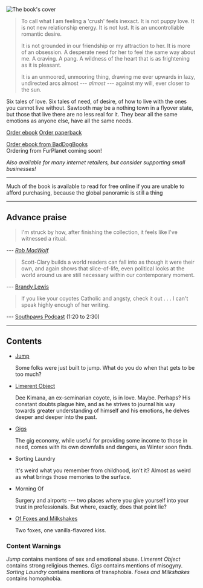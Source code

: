 ---
---

![The book's cover](/cover-front.jpg)


> To call what I am feeling a 'crush' feels inexact. It is not puppy love. It is not new relationship energy. It is not lust. It is an uncontrollable romantic desire.
>
> It is not grounded in our friendship or my attraction to her. It is more of an obsession. A desperate need for her to feel the same way about me. A craving. A pang. A wildness of the heart that is as frightening as it is pleasant.
>
> It is an unmoored, unmooring thing, drawing me ever upwards in lazy, undirected arcs almost --- *almost* --- against my will, ever closer to the sun.

Six tales of love. Six tales of need, of desire, of how to live with the ones you cannot live without. Sawtooth may be a nothing town in a flyover state, but those that live there are no less real for it. They bear all the same emotions as anyone else, have all the same needs.

<div class="order">
<script src="https://gumroad.com/js/gumroad.js"></script>
<p>
<a class="gumroad-button" href="https://gumroad.com/l/TiACLd">Order ebook</a>
<a class="gumroad-button" href="https://makyo-ink.square.site/product/awoth/8">Order paperback</a>
</p>
<p>
<a href="https://baddogbooks.com/product/a-wildness-of-the-heart-limerant-object-and-other-stories/" target="_blank">Order ebook from BadDogBooks</a><br/>
Ordering from FurPlanet coming soon!
</p>
<p>
<em>Also available for many internet retailers, but consider supporting small businesses!</em>
</p>
<hr />
<p>
Much of the book is available to read for free online if you are unable to afford purchasing, because the global panoramic is still a thing
</p>
</div>

-----

## Advance praise

> I'm struck by how, after finishing the collection, it feels like I've witnessed a ritual.

--- [*Rob MacWolf*](https://www.goodreads.com/review/show/4277367183)

> Scott-Clary builds a world readers can fall into as though it were their own, and again shows that slice-of-life, even political looks at the world around us are still necessary within our contemporary moment. 

--- [Brandy Lewis](https://www.amazon.com/gp/customer-reviews/R14R9SFQ169T2/ref=cm_cr_dp_d_rvw_ttl?ie=UTF8&ASIN=1948743213)

> If you like your coyotes Catholic and angsty, check it out . . . I can't speak highly enough of her writing.

--- [Southpaws Podcast](https://southpawscast.podbean.com/e/episode-502-they-re-not-grrreat/) (1:20 to 2:30)

-----

## Contents

* [Jump](/jump)

  Some folks were just built to jump. What do you do when that gets to be too much?
* [Limerent Object](/limerent-object)

  Dee Kimana, an ex-seminarian coyote, is in love. Maybe. Perhaps? His constant doubts plague him, and as he strives to journal his way towards greater understanding of himself and his emotions, he delves deeper and deeper into the past.
* [Gigs](/gigs)

  The gig economy, while useful for providing some income to those in need, comes with its own downfalls and dangers, as Winter soon finds.
* Sorting Laundry

  It's weird what you remember from childhood, isn't it? Almost as weird as what brings those memories to the surface.
* Morning Of

  Surgery and airports --- two places where you give yourself into your trust in professionals. But where, exactly, does that point lie?
* [Of Foxes and Milkshakes](/of-foxes-and-milkshakes)

  Two foxes, one vanilla-flavored kiss.

### Content Warnings

*Jump* contains mentions of sex and emotional abuse. *Limerent Object* contains strong religious themes. *Gigs* contains mentions of misogyny. *Sorting Laundry* contains mentions of transphobia. *Foxes and Milkshakes* contains homophobia.
